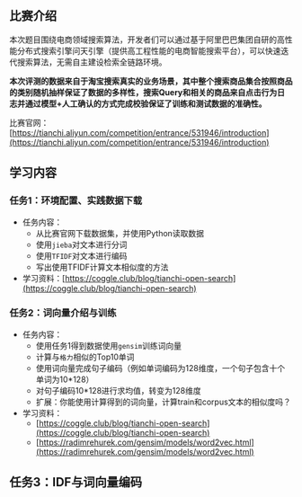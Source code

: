 ## 比赛介绍

本次题目围绕电商领域搜索算法，开发者们可以通过基于阿里巴巴集团自研的高性能分布式搜索引擎问天引擎（提供高工程性能的电商智能搜索平台），可以快速迭代搜索算法，无需自主建设检索全链路环境。

 **本次评测的数据来自于淘宝搜索真实的业务场景，其中整个搜索商品集合按照商品的类别随机抽样保证了数据的多样性，搜索Query和相关的商品来自点击行为日志并通过模型+人工确认的方式完成校验保证了训练和测试数据的准确性。** 

比赛官网：[https://tianchi.aliyun.com/competition/entrance/531946/introduction](https://tianchi.aliyun.com/competition/entrance/531946/introduction)

## 学习内容

### 任务1：环境配置、实践数据下载

- 任务内容：
  - 从比赛官网下载数据集，并使用Python读取数据
  - 使用`jieba`对文本进行分词
  - 使用`TFIDF`对文本进行编码
  - 写出使用TFIDF计算文本相似度的方法
- 学习资料：[https://coggle.club/blog/tianchi-open-search](https://coggle.club/blog/tianchi-open-search)


### 任务2：词向量介绍与训练

- 任务内容：
  - 使用任务1得到数据使用`gensim`训练词向量
  - 计算与`格力`相似的Top10单词
  - 使用词向量完成句子编码（例如单词编码为128维度，一个句子包含十个单词为10*128）
  - 对句子编码10*128进行求均值，转变为128维度
  - 扩展：你能使用计算得到的词向量，计算train和corpus文本的相似度吗？
- 学习资料：
  - [https://coggle.club/blog/tianchi-open-search](https://coggle.club/blog/tianchi-open-search)
  - [https://radimrehurek.com/gensim/models/word2vec.html](https://radimrehurek.com/gensim/models/word2vec.html)

## 任务3：IDF与词向量编码

